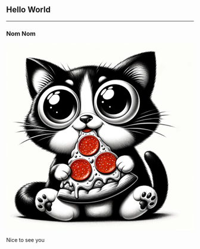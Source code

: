 ## Hello World 

---

### Nom Nom

![NomiNom, Cryptonominom mascot](/assets/nominom.png) 

Nice to see you

